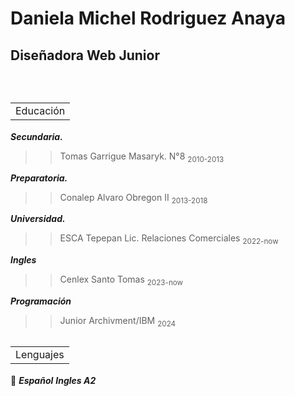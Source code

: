 # Daniela Michel Rodriguez Anaya
## Diseñadora Web Junior
<br>
<h2><table><tr><td>Educación</td></tr></table></h2>

**_Secundaria._**

>> Tomas Garrigue Masaryk. N°8 <sub>2010-2013</sub>

**_Preparatoria._**

>> Conalep Alvaro Obregon II <sub>2013-2018</sub>

**_Universidad._**

>> ESCA Tepepan Lic. Relaciones Comerciales <sub>2022-now</sub>

**_Ingles_**

>> Cenlex Santo Tomas <sub>2023-now</sub>

**_Programación_**

>> Junior Archivment/IBM <sub>2024</sub>

<h2><table><tr><td> Lenguajes </td></tr></table></h2>

:speech_balloon:
**_Español_**
**_Ingles A2_**